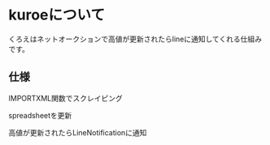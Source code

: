 # kuroeについて
くろえはネットオークションで高値が更新されたらlineに通知してくれる仕組みです。

## 仕様
IMPORTXML関数でスクレイピング

spreadsheetを更新　　

高値が更新されたらLineNotificationに通知　　
